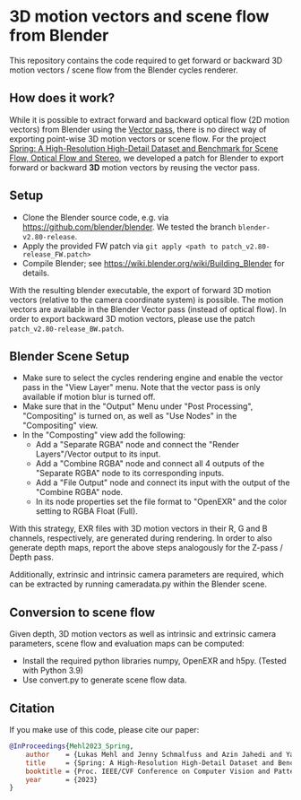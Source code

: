 # 3D motion vectors and scene flow from Blender
This repository contains the code required to get forward or backward 3D motion vectors / scene flow from the Blender cycles renderer.


## How does it work?
While it is possible to extract forward and backward optical flow (2D motion vectors) from Blender using the [Vector pass](https://docs.blender.org/manual/en/latest/render/layers/passes.html), there is no direct way of exporting point-wise 3D motion vectors or scene flow.
For the project [Spring: A High-Resolution High-Detail Dataset and Benchmark for Scene Flow, Optical Flow and Stereo](https://spring-benchmark.org/), we developed a patch for Blender to export forward or backward **3D** motion vectors by reusing the vector pass.


## Setup
- Clone the Blender source code, e.g. via https://github.com/blender/blender. We tested the branch `blender-v2.80-release`.
- Apply the provided FW patch via `git apply <path to patch_v2.80-release_FW.patch>`
- Compile Blender; see https://wiki.blender.org/wiki/Building_Blender for details.

With the resulting blender executable, the export of forward 3D motion vectors (relative to the camera coordinate system) is possible.
The motion vectors are available in the Blender Vector pass (instead of optical flow).
In order to export backward 3D motion vectors, please use the patch `patch_v2.80-release_BW.patch`.

## Blender Scene Setup
- Make sure to select the cycles rendering engine and enable the vector pass in the "View Layer" menu. Note that the vector pass is only available if motion blur is turned off.
- Make sure that in the "Output" Menu under "Post Processing", "Compositing" is turned on, as well as "Use Nodes" in the "Compositing" view.
- In the "Composting" view add the following:
    - Add a "Separate RGBA" node and connect the "Render Layers"/Vector output to its input.
    - Add a "Combine RGBA" node and connect all 4 outputs of the "Separate RGBA" node to its corresponding inputs.
    - Add a "File Output" node and connect its input with the output of the "Combine RGBA" node.
    - In its node properties set the file format to "OpenEXR" and the color setting to RGBA Float (Full).

With this strategy, EXR files with 3D motion vectors in their R, G and B channels, respectively, are generated during rendering.
In order to also generate depth maps, report the above steps analogously for the Z-pass / Depth pass.

Additionally, extrinsic and intrinsic camera parameters are required, which can be extracted by running cameradata.py within the Blender scene.

## Conversion to scene flow
Given depth, 3D motion vectors as well as intrinsic and extrinsic camera parameters, scene flow and evaluation maps can be computed:
- Install the required python libraries numpy, OpenEXR and h5py. (Tested with Python 3.9)
- Use convert.py to generate scene flow data.


## Citation
If you make use of this code, please cite our paper:
```bibtex
@InProceedings{Mehl2023_Spring,
    author    = {Lukas Mehl and Jenny Schmalfuss and Azin Jahedi and Yaroslava Nalivayko and Andr\'es Bruhn},
    title     = {Spring: A High-Resolution High-Detail Dataset and Benchmark for Scene Flow, Optical Flow and Stereo},
    booktitle = {Proc. IEEE/CVF Conference on Computer Vision and Pattern Recognition (CVPR)},
    year      = {2023}
}
```
